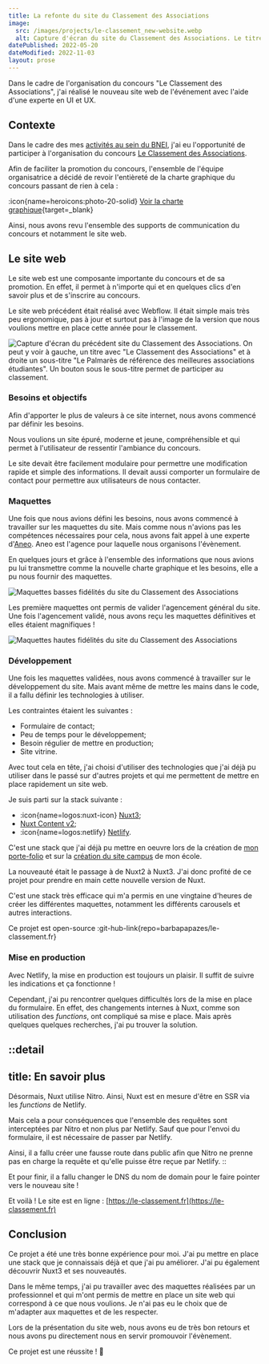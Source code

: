 ```yaml
---
title: La refonte du site du Classement des Associations
image: 
  src: /images/projects/le-classement_new-website.webp
  alt: Capture d'écran du site du Classement des Associations. Le titre indique "Le Classement des Associations" et le sous-titre "Le concours national de référence qui recense et classe les meilleures associations étudiantes !"
datePublished: 2022-05-20
dateModified: 2022-11-03
layout: prose
---
```


Dans le cadre de l'organisation du concours "Le Classement des Associations", j'ai réalisé le nouveau site web de l'événement avec l'aide d'une experte en UI et UX.

<!-- more -->

## Contexte

Dans le cadre des mes [activités au sein du BNEI](../experience/bnei), j'ai eu l'opportunité de participer à l'organisation du concours [Le Classement des Associations](../experiences/classement-des-associations).

Afin de faciliter la promotion du concours, l'ensemble de l'équipe organisatrice a décidé de revoir l'entièreté de la charte graphique du concours passant de rien à cela :

:icon{name=heroicons:photo-20-solid} [Voir la charte graphique](/pdf/projects/le-classement_charte-graphique.pdf){target=_blank}

Ainsi, nous avons revu l'ensemble des supports de communication du concours et notamment le site web. 

## Le site web

Le site web est une composante importante du concours et de sa promotion. En effet, il permet à n'importe qui et en quelques clics d'en savoir plus et de s'inscrire au concours.

Le site web précédent était réalisé avec Webflow. Il était simple mais très peu ergonomique, pas à jour et surtout pas à l'image de la version que nous voulions mettre en place cette année pour le classement.

![Capture d'écran du précédent site du Classement des Associations. On peut y voir à gauche, un titre avec "Le Classement des Associations" et à droite un sous-titre "Le Palmarès de référence des meilleures associations étudiantes". Un bouton sous le sous-titre permet de participer au classement.](/images/projects/le-classement_previous-website.webp)

### Besoins et objectifs

Afin d'apporter le plus de valeurs à ce site internet, nous avons commencé par définir les besoins.

Nous voulions un site épuré, moderne et jeune, compréhensible et qui permet à l'utilisateur de ressentir l'ambiance du concours.

Le site devait être facilement modulaire pour permettre une modification rapide et simple des informations. Il devait aussi comporter un formulaire de contact pour permettre aux utilisateurs de nous contacter.

### Maquettes

Une fois que nous avions défini les besoins, nous avons commencé à travailler sur les maquettes du site. Mais comme nous n'avions pas les compétences nécessaires pour cela, nous avons fait appel à une experte d'[Aneo](https://aneo.eu/). Aneo est l'agence pour laquelle nous organisons l'évènement.

En quelques jours et grâce à l'ensemble des informations que nous avions pu lui transmettre comme la nouvelle charte graphique et les besoins, elle a pu nous fournir des maquettes.

![Maquettes basses fidélités du site du Classement des Associations](/images/projects/le-classement_maquettes-low.webp)

Les première maquettes ont permis de valider l'agencement général du site. Une fois l'agencement validé, nous avons reçu les maquettes définitives et elles étaient magnifiques !

![Maquettes hautes fidélités du site du Classement des Associations](/images/projects/le-classement_maquettes-high.webp)

### Développement

Une fois les maquettes validées, nous avons commencé à travailler sur le développement du site. Mais avant même de mettre les mains dans le code, il a fallu définir les technologies à utiliser.

Les contraintes étaient les suivantes :

- Formulaire de contact;
- Peu de temps pour le développement;
- Besoin régulier de mettre en production;
- Site vitrine.

Avec tout cela en tête, j'ai choisi d'utiliser des technologies que j'ai déjà pu utiliser dans le passé sur d'autres projets et qui me permettent de mettre en place rapidement un site web.

Je suis parti sur la stack suivante :

- :icon{name=logos:nuxt-icon} [Nuxt3](https://v3.nuxtjs.org/);
- [Nuxt Content v2](https://content.nuxtjs.org/);
- :icon{name=logos:netlify} [Netlify](https://www.netlify.com/).

C'est une stack que j'ai déjà pu mettre en oeuvre lors de la création de [mon porte-folio](./first-portfolio-in-production) et sur la [création du site campus](./new-website-campus) de mon école.

La nouveauté était le passage à de Nuxt2 à Nuxt3. J'ai donc profité de ce projet pour prendre en main cette nouvelle version de Nuxt.

C'est une stack très efficace qui m'a permis en une vingtaine d'heures de créer les différentes maquettes, notamment les différents carousels et autres interactions.

Ce projet est open-source :git-hub-link{repo=barbapapazes/le-classement.fr}

### Mise en production

Avec Netlify, la mise en production est toujours un plaisir. Il suffit de suivre les indications et ça fonctionne !

Cependant, j'ai pu rencontrer quelques difficultés lors de la mise en place du formulaire. En effet, des changements internes à Nuxt, comme son utilisation des _functions_, ont compliqué sa mise e place. Mais après quelques quelques recherches, j'ai pu trouver la solution.

::detail
---
title: En savoir plus
---

Désormais, Nuxt utilise Nitro. Ainsi, Nuxt est en mesure d'être en SSR via les _functions_ de Netlify.

Mais cela a pour conséquences que l'ensemble des requêtes sont interceptées par Nitro et non plus par Netlify. Sauf que pour l'envoi du formulaire, il est nécessaire de passer par Netlify.

Ainsi, il a fallu créer une fausse route dans public afin que Nitro ne prenne pas en charge la requête et qu'elle puisse être reçue par Netlify.
::

Et pour finir, il a fallu changer le DNS du nom de domain pour le faire pointer vers le nouveau site !

Et voilà ! Le site est en ligne : [https://le-classement.fr](https://le-classement.fr)

## Conclusion

Ce projet a été une très bonne expérience pour moi. J'ai pu mettre en place une stack que je connaissais déjà et que j'ai pu améliorer. J'ai pu également découvrir Nuxt3 et ses nouveautés.

Dans le même temps, j'ai pu travailler avec des maquettes réalisées par un professionnel et qui m'ont permis de mettre en place un site web qui correspond à ce que nous voulions. Je n'ai pas eu le choix que de m'adapter aux maquettes et de les respecter.

Lors de la présentation du site web, nous avons eu de très bon retours et nous avons pu directement nous en servir promouvoir l'évènement.

Ce projet est une réussite ! 🎉

